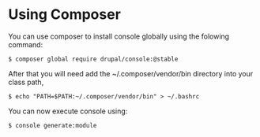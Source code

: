 # Using Composer

You can use composer to install console globally using the folowing command:

```
$ composer global require drupal/console:@stable
```

After that you will need add the ~/.composer/vendor/bin directory into your class path,
```
$ echo "PATH=$PATH:~/.composer/vendor/bin" > ~/.bashrc
```

You can now execute console using: 
```
$ console generate:module
```